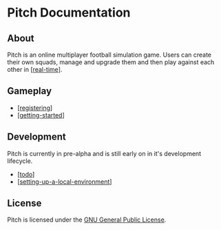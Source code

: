 # Pitch Documentation

## About

Pitch is an online multiplayer football simulation game. Users can create their own squads, manage and upgrade them and then play against each other in [[real-time]].

## Gameplay

- [[registering]]
- [[getting-started]]

## Development

Pitch is currently in pre-alpha and is still early on in it's development lifecycle.
- [[todo]]
- [[setting-up-a-local-environment]]

## License

Pitch is licensed under the [GNU General Public License](LICENSE).

[//begin]: # "Autogenerated link references for markdown compatibility"
[real-time]: real-time "Real Time"
[registering]: registering "Registering"
[getting-started]: getting-started "Getting Started"
[todo]: todo "TODO"
[setting-up-a-local-environment]: setting-up-a-local-environment "Setting up a Local Environment"
[//end]: # "Autogenerated link references"
